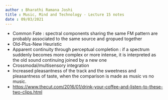 ```yaml
---
author : Bharathi Ramana Joshi
title : Music, Mind and Technology - Lecture 15 notes
date : 09/03/2021
---
```


- Common Fate : spectral components sharing the same FM pattern are probably
    associated to the same source and gropued together
- Old-Plus-New Heuristic
- Apparent continuity through perceptual completion : if a spectrum suddenly
    becomes more complex or more intense, it is interpreted as the old sound
    continuing joined by a new one
- Crossmodal/multisensory integration
- Increased pleasantness of the track and the sweetness and pleasantness of
    taste, when the comparison is made as music vs no music.
- https://www.thecut.com/2016/01/drink-your-coffee-and-listen-to-these-two-clips.html
